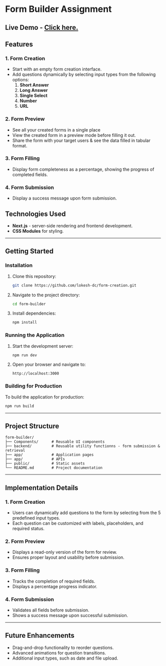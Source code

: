 # Form Builder Assignment
## Live Demo - <a target="_blank" href="https://lokeshdc-form-builder.vercel.app/">Click here.</a>

## Features
### 1. **Form Creation**
- Start with an empty form creation interface.
- Add questions dynamically by selecting input types from the following options:
  1. **Short Answer**
  2. **Long Answer**
  3. **Single Select**
  4. **Number**
  5. **URL**

### 2. **Form Preview**
- See all your created forms in a single place 
- View the created form in a preview mode before filling it out.
- Share the form with your target users & see the data filled in tabular format.

### 3. **Form Filling**
- Display form completeness as a percentage, showing the progress of completed fields.

### 4. **Form Submission**
- Display a success message upon form submission.

## Technologies Used

- **Next.js** - server-side rendering and frontend development.
- **CSS Modules** for styling.

---

## Getting Started

### Installation

1. Clone this repository:
   ```bash
   git clone https://github.com/lokesh-dc/form-creation.git
   ```

2. Navigate to the project directory:
   ```bash
   cd form-builder
   ```

3. Install dependencies:
   ```bash
   npm install
   ```

### Running the Application

1. Start the development server:
   ```bash
   npm run dev
   ```

2. Open your browser and navigate to:
   ```
   http://localhost:3000
   ```

### Building for Production

To build the application for production:
```bash
npm run build
```

---

## Project Structure

```
form-builder/
├── Components/      # Reusable UI components
├── backend/         # Reusable utility functionns - form submission & retrieval
├── app/             # Application pages
├── app/             # APIs
├── public/          # Static assets
└── README.md        # Project documentation
```

---

## Implementation Details

### 1. Form Creation
- Users can dynamically add questions to the form by selecting from the 5 predefined input types.
- Each question can be customized with labels, placeholders, and required status.

### 2. Form Preview
- Displays a read-only version of the form for review.
- Ensures proper layout and usability before submission.

### 3. Form Filling
- Tracks the completion of required fields.
- Displays a percentage progress indicator.

### 4. Form Submission
- Validates all fields before submission.
- Shows a success message upon successful submission.

---

## Future Enhancements
- Drag-and-drop functionality to reorder questions.
- Advanced animations for question transitions.
- Additional input types, such as date and file upload.


